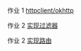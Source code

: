 作业 1 [httpclient/okhttp](https://github.com/yilefeng/JAVA-01/tree/main/Week_03/src/main/java/com/yilefeng/nio1)

作业 2 [实现过滤器](https://github.com/yilefeng/JAVA-01/tree/main/Week_03/src/main/java/com/yilefeng/nio2/gateway/homework)

作业 2 [实现路由](https://github.com/yilefeng/JAVA-01/tree/main/Week_03/src/main/java/com/yilefeng/nio2/gateway/router)